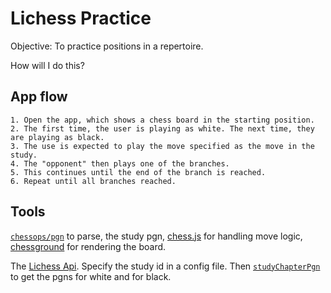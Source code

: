 # Lichess Practice

Objective: To practice positions in a repertoire.

How will I do this?

## App flow

    1. Open the app, which shows a chess board in the starting position.
    2. The first time, the user is playing as white. The next time, they are playing as black.
    3. The use is expected to play the move specified as the move in the study.
    4. The "opponent" then plays one of the branches.
    5. This continues until the end of the branch is reached.
    6. Repeat until all branches reached.

## Tools

[`chessops/pgn`](https://github.com/niklasf/chessops) to parse, the study pgn, [chess.js](https://github.com/jhlywa/chess.js) for handling move logic, [chessground](https://github.com/lichess-org/chessground) for rendering the board.

The [Lichess Api](https://lichess.org/api). Specify the study id in a config file. Then [`studyChapterPgn`](https://lichess.org/api#tag/Studies/operation/studyChapterPgn) to get the pgns for white and for black.
